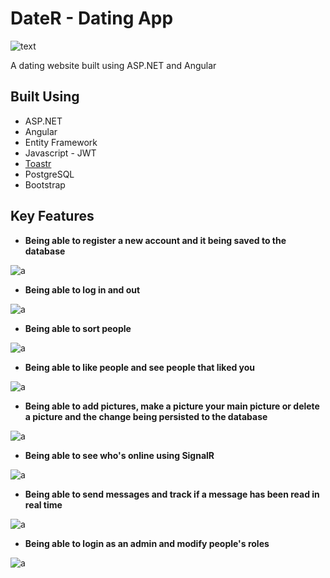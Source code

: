 # DateR - Dating App
![text](https://i.ibb.co/S69WmMG/Screenshot-1-copy.png)

A dating website built using ASP.NET and Angular

## Built Using
- ASP.NET
- Angular
- Entity Framework
- Javascript - JWT
- [Toastr](https://github.com/CodeSeven/toastr)
- PostgreSQL
- Bootstrap


## Key Features

- **Being able to register a new account and it being saved to the database**

![a](https://i.imgur.com/vfllRhA.gif)

- **Being able to log in and out**

![a](https://i.imgur.com/L2KXTVX.gif)

- **Being able to sort people**

![a](https://i.imgur.com/LGdNarA.gif)

- **Being able to like people and see people that liked you**

![a](https://i.imgur.com/zrYkRsQ.gif)

- **Being able to add pictures, make a picture your main picture or delete a picture and the change being persisted to the database**

![a](https://i.imgur.com/F9fYeDg.gif)

- **Being able to see who's online using SignalR**

![a](https://i.imgur.com/XefiBzK.gif)

- **Being able to send messages and track if a message has been read in real time**

![a](https://i.imgur.com/ptRvX1D.gif)

- **Being able to login as an admin and modify people's roles**

![a](https://i.imgur.com/hHZ35bX.gif)
